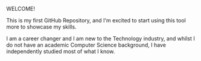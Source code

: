 WELCOME!

This is my first GitHub Repository, and I'm excited to start using this tool more to showcase my skills.

I am a career changer and I am new to the Technology industry, and whilst I do not have an academic Computer Science background, I have independently studied most of what I know.




